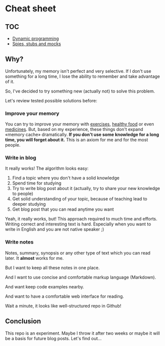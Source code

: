 # Cheat sheet

## TOC

 * [Dynamic programming](dp/)
 * [Spies, stubs and mocks](tests/)

## Why?

Unfortunately, my memory isn't perfect and very selective. If I don't use something for a long time, I lose the ability to remember and take advantage of it.

So, I've decided to try something new (actually not) to solve this problem.

Let's review tested possible solutions before:

### Improve your memory

You can try to improve your memory with [exercises](https://www.lumosity.com/), [healthy food](https://www.google.ru/webhp#newwindow=1&q=brain+food) or even [medicines](https://en.wikipedia.org/wiki/Nootropic). But, based on my experience, these things don't expand «memory cache» dramatically. **If you don't use some knowledge for a long time, you will forget about it.** This is an axiom for me and for the most people.

### Write in blog

It really works! The algorithm looks easy:

1. Find a topic where you don't have a solid knowledge
2. Spend time for studying
3. Try to write blog post about it (actually, try to share your new knowledge to people)
4. Get solid understanding of your topic, because of teaching lead to deeper studying
5. Get blog post that you can read anytime you want

Yeah, it really works, but! This approach required to much time and efforts. Writing correct and interesting text is hard. Especially when you want to write in English and you are not native speaker ;)

### Write notes

Notes, summary, synopsis or any other type of text which you can read later. It **almost** works for me.

But I want to keep all these notes in one place.

And I want to use concise and comfortable markup language (Markdown).

And want keep code examples nearby.

And want to have a comfortable web interface for reading.

Wait a minute, it looks like well-structured repo in Github!

## Conclusion

This repo is an experiment. Maybe I throw it after two weeks or maybe it will be a basis for future blog posts. Let's find out...
